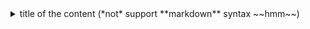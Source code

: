 <details>
  <summary>title of the content (*not* support **markdown** syntax ~~hmm~~)</summary>
  content body (support **markdown** syntax ~~hmm~~)
  ```json
  {
    support: "codeblock to"
  }
  ​```
  
</details>
